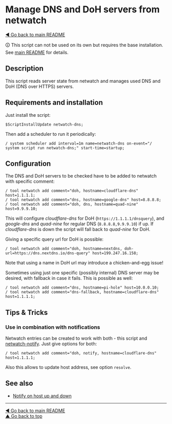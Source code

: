 Manage DNS and DoH servers from netwatch
========================================

[◀ Go back to main README](../README.md)

🛈 This script can not be used on its own but requires the base installation.
See [main README](../README.md) for details.

Description
-----------

This script reads server state from netwatch and manages used DNS and
DoH (DNS over HTTPS) servers.

Requirements and installation
-----------------------------

Just install the script:

    $ScriptInstallUpdate netwatch-dns;

Then add a scheduler to run it periodically:

    / system scheduler add interval=1m name=netwatch-dns on-event="/ system script run netwatch-dns;" start-time=startup;

Configuration
-------------

The DNS and DoH servers to be checked have to be added to netwatch with
specific comment:

    / tool netwatch add comment="doh, hostname=cloudflare-dns" host=1.1.1.1;
    / tool netwatch add comment="dns, hostname=google-dns" host=8.8.8.8;
    / tool netwatch add comment="doh, dns, hostname=quad-nine" host=9.9.9.10;

This will configure *cloudflare-dns* for DoH (`https://1.1.1.1/dnsquery`), and
*google-dns* and *quad-nine* for regular DNS (`8.8.8.8,9.9.9.10`) if up.
If *cloudflare-dns* is down the script will fall back to *quad-nine* for DoH.

Giving a specific query url for DoH is possible:

    / tool netwatch add comment="doh, hostname=nextdns, doh-url=https://dns.nextdns.io/dns-query" host=199.247.16.158;

Note that using a name in DoH url may introduce a chicken-and-egg issue!

Sometimes using just one specific (possibly internal) DNS server may be
desired, with fallback in case it fails. This is possible as well:

    / tool netwatch add comment="dns, hostname=pi-hole" host=10.0.0.10;
    / tool netwatch add comment="dns-fallback, hostname=cloudflare-dns" host=1.1.1.1;

Tips & Tricks
-------------

### Use in combination with notifications

Netwatch entries can be created to work with both - this script and
[netwatch-notify](netwatch-notify.md). Just give options for both:

    / tool netwatch add comment="doh, notify, hostname=cloudflare-dns" host=1.1.1.1;

Also this allows to update host address, see option `resolve`.

See also
--------

* [Notify on host up and down](netwatch-notify.md)

---
[◀ Go back to main README](../README.md)  
[▲ Go back to top](#top)
